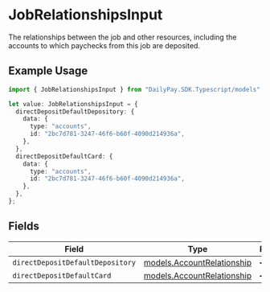 # JobRelationshipsInput

The relationships between the job and other resources, including the accounts to which paychecks from this job are deposited.

## Example Usage

```typescript
import { JobRelationshipsInput } from "DailyPay.SDK.Typescript/models";

let value: JobRelationshipsInput = {
  directDepositDefaultDepository: {
    data: {
      type: "accounts",
      id: "2bc7d781-3247-46f6-b60f-4090d214936a",
    },
  },
  directDepositDefaultCard: {
    data: {
      type: "accounts",
      id: "2bc7d781-3247-46f6-b60f-4090d214936a",
    },
  },
};
```

## Fields

| Field                                                          | Type                                                           | Required                                                       | Description                                                    |
| -------------------------------------------------------------- | -------------------------------------------------------------- | -------------------------------------------------------------- | -------------------------------------------------------------- |
| `directDepositDefaultDepository`                               | [models.AccountRelationship](../models/accountrelationship.md) | :heavy_minus_sign:                                             | N/A                                                            |
| `directDepositDefaultCard`                                     | [models.AccountRelationship](../models/accountrelationship.md) | :heavy_minus_sign:                                             | N/A                                                            |